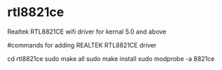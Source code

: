 # rtl8821ce
Realtek RTL8821CE  wifi driver for kernal 5.0 and above 
 
#commands for adding REALTEK RTL8821CE driver


cd rtl8821ce
sudo make all
sudo make install
sudo modprobe -a 8821ce
